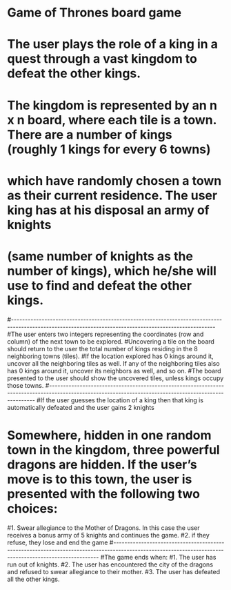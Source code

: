 # Game of Thrones board game

# The user plays the role of a king in a quest through a vast kingdom to defeat the other kings. 
# The kingdom is represented by an n x n board, where each tile is a town. There are a number of kings (roughly 1 kings for every 6 towns)
# which have randomly chosen a town as their current residence. The user king has at his disposal an army of knights
# (same number of knights as the number of kings), which he/she will use to find and defeat the other kings.
#-------------------------------------------------------------------------------------------------------------------------------------------------------
#The user enters two integers representing the coordinates (row and column) of the next town to be explored.
#Uncovering a tile on the board should return to the user the total number of kings residing in the 8 neighboring towns (tiles). 
#If the location explored has 0 kings around it, uncover all the neighboring tiles as well. If any of the neighboring tiles also has 0 kings around it, uncover its neighbors as well, and so on. 
#The board presented to the user should show the uncovered tiles, unless kings occupy those towns.
#-------------------------------------------------------------------------------------------------------------------------------------------------------
#If the user guesses the location of a king then that king is automatically defeated and the user gains 2 knights
# Somewhere, hidden in one random town in the kingdom, three powerful dragons are hidden. If the user’s move is to this town, the user is presented with the following two choices:
#1.	Swear allegiance to the Mother of Dragons. In this case the user receives a bonus army of 5 knights and continues the game.
#2. if they refuse, they lose and end the game
#-------------------------------------------------------------------------------------------------------------------------------------------------------
#The game ends when:
#1. The user has run out of knights.
#2.	The user has encountered the city of the dragons and refused to swear allegiance to their mother.
#3. The user has defeated all the other kings.
